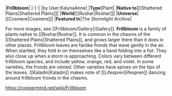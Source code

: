 |**Frillbloom**|
|-|-|
|by User:KalynaAnne|
|**Type**|Plant|
|**Native to**|[[Shattered Plains\|Shattered Plains]]|
|**World**|[[Roshar\|Roshar]]|
|**Universe**|[[Cosmere\|Cosmere]]|
|**Featured In**|*The Stormlight Archive*|

For more images, see [[Frillbloom/Gallery\|/Gallery]].
**Frillbloom** is a family of plants native to [[Roshar\|Roshar]]. It is common in the chasms of the [[Shattered Plains\|Shattered Plains]], and grows larger there than it does in other places.
Frillbloom leaves are fanlike fronds that wave gently in the air. When startled, they fold in on themselves like a hand folding into a fist. They also close up when a storm is approaching.
Colors vary between different frillbloom species, and include yellow, orange, red, and violet. In some varieties, the fronds are veined. Other varieties have spines on the tips of the leaves.
[[Kaladin\|Kaladin]] makes note of [[Lifespren\|lifespren]] dancing around frillbloom fronds in the chasms.



https://coppermind.net/wiki/Frillbloom